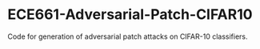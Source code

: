 # ECE661-Adversarial-Patch-CIFAR10
Code for generation of adversarial patch attacks on CIFAR-10 classifiers.

